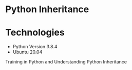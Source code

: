 # Python Inheritance 

# Technologies
* Python Version 3.8.4
* Ubuntu 20.04

Training in Python and Understanding Python Inheritance
